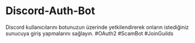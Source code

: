 # Discord-Auth-Bot
Discord kullanıcılarını botunuzun üzerinde yetkilendirerek onların istediğiniz sunucuya giriş yapmalarını sağlayın.
#OAuth2 #ScamBot #JoinGuilds
